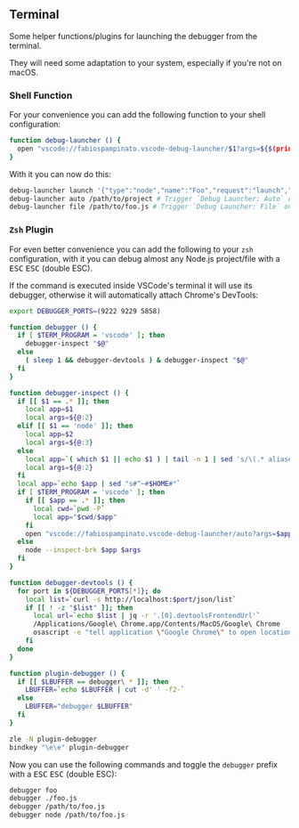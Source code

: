 
## Terminal

Some helper functions/plugins for launching the debugger from the terminal.

They will need some adaptation to your system, especially if you're not on macOS.

### Shell Function

For your convenience you can add the following function to your shell configuration:

```sh
function debug-launcher () {
  open "vscode://fabiospampinato.vscode-debug-launcher/$1?args=${$(printf %s, ${@:2} )}"
}

```

With it you can now do this:

```sh
debug-launcher launch '{"type":"node","name":"Foo","request":"launch","program":"/path/to/foo.js"}' # Launch the debugger using a custom launch configuration
debug-launcher auto /path/to/project # Trigger `Debug Launcher: Auto` on the provided path
debug-launcher file /path/to/foo.js # Trigger `Debug Launcher: File` on the provided path
```

### `Zsh` Plugin

For even better convenience you can add the following to your `zsh` configuration, with it you can debug almost any Node.js project/file with a <kbd>ESC</kbd> <kbd>ESC</kbd> (double ESC).

If the command is executed inside VSCode's terminal it will use its debugger, otherwise it will automatically attach Chrome's DevTools:

```sh
export DEBUGGER_PORTS=(9222 9229 5858)

function debugger () {
  if [ $TERM_PROGRAM = 'vscode' ]; then
    debugger-inspect "$@"
  else
    ( sleep 1 && debugger-devtools ) & debugger-inspect "$@"
  fi
}

function debugger-inspect () {
  if [[ $1 == .* ]]; then
    local app=$1
    local args=${@:2}
  elif [[ $1 == 'node' ]]; then
    local app=$2
    local args=${@:3}
  else
    local app=`( which $1 || echo $1 ) | tail -n 1 | sed 's/\(.* aliased to \)//' `
    local args=${@:2}
  fi
  local app=`echo $app | sed "s#^~#$HOME#"`
  if [ $TERM_PROGRAM = 'vscode' ]; then
    if [[ $app == .* ]]; then
      local cwd=`pwd -P`
      local app="$cwd/$app"
    fi
    open "vscode://fabiospampinato.vscode-debug-launcher/auto?args=$app,${$(printf %s, $args )}"
  else
    node --inspect-brk $app $args
  fi
}

function debugger-devtools () {
  for port in ${DEBUGGER_PORTS[*]}; do
    local list=`curl -s http://localhost:$port/json/list`
    if [[ ! -z "$list" ]]; then
      local url=`echo $list | jq -r '.[0].devtoolsFrontendUrl'`
      /Applications/Google\ Chrome.app/Contents/MacOS/Google\ Chrome
      osascript -e "tell application \"Google Chrome\" to open location \"$url\""
    fi
  done
}

function plugin-debugger () {
  if [[ $LBUFFER == debugger\ * ]]; then
    LBUFFER=`echo $LBUFFER | cut -d' ' -f2-`
  else
    LBUFFER="debugger $LBUFFER"
  fi
}

zle -N plugin-debugger
bindkey "\e\e" plugin-debugger
```

Now you can use the following commands and toggle the `debugger` prefix with a <kbd>ESC</kbd> <kbd>ESC</kbd> (double ESC):

```sh
debugger foo
debugger ./foo.js
debugger /path/to/foo.js
debugger node /path/to/foo.js
```
